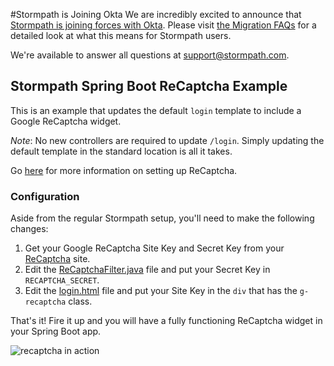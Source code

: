 #Stormpath is Joining Okta
We are incredibly excited to announce that [Stormpath is joining forces with Okta](https://stormpath.com/blog/stormpaths-new-path?utm_source=github&utm_medium=readme&utm-campaign=okta-announcement). Please visit [the Migration FAQs](https://stormpath.com/oktaplusstormpath?utm_source=github&utm_medium=readme&utm-campaign=okta-announcement) for a detailed look at what this means for Stormpath users.

We're available to answer all questions at [support@stormpath.com](mailto:support@stormpath.com).

## Stormpath Spring Boot ReCaptcha Example

This is an example that updates the default `login` template to include a Google ReCaptcha widget.

*Note*: No new controllers are required to update `/login`. Simply updating the default template in the standard
location is all it takes.

Go [here](https://www.google.com/recaptcha) for more information on setting up ReCaptcha.

### Configuration

Aside from the regular Stormpath setup, you'll need to make the following changes:

1. Get your Google ReCaptcha Site Key and Secret Key from your [ReCaptcha](https://www.google.com/recaptcha) site.
2. Edit the [ReCaptchaFilter.java](https://github.com/stormpath/stormpath-spring-boot-recaptcha-example/blob/master/src/main/java/com/stormpath/spring/boot/examples/filter/ReCaptchaFilter.java#L36) file and put your Secret Key in `RECAPTCHA_SECRET`.
3. Edit the [login.html](https://github.com/stormpath/stormpath-spring-boot-recaptcha-example/blob/master/src/main/resources/templates/stormpath/login.html#L69) file and put your Site Key in the `div` that has the `g-recaptcha` class.

That's it! Fire it up and you will have a fully functioning ReCaptcha widget in your Spring Boot app.

![recaptcha in action](recaptcha.gif)
